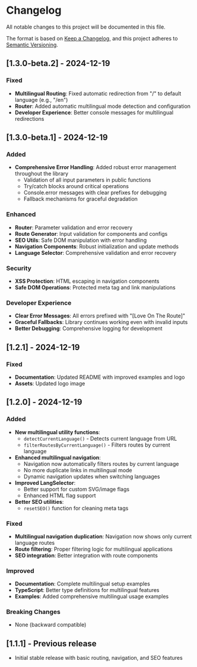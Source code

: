 # Changelog

All notable changes to this project will be documented in this file.

The format is based on [Keep a Changelog](https://keepachangelog.com/en/1.0.0/),
and this project adheres to [Semantic Versioning](https://semver.org/spec/v2.0.0.html).

## [1.3.0-beta.2] - 2024-12-19

### Fixed

- **Multilingual Routing**: Fixed automatic redirection from "/" to default language (e.g., "/en")
- **Router**: Added automatic multilingual mode detection and configuration
- **Developer Experience**: Better console messages for multilingual redirections

## [1.3.0-beta.1] - 2024-12-19

### Added

- **Comprehensive Error Handling**: Added robust error management throughout the library
  - Validation of all input parameters in public functions
  - Try/catch blocks around critical operations
  - Console.error messages with clear prefixes for debugging
  - Fallback mechanisms for graceful degradation

### Enhanced

- **Router**: Parameter validation and error recovery
- **Route Generator**: Input validation for components and configs
- **SEO Utils**: Safe DOM manipulation with error handling
- **Navigation Components**: Robust initialization and update methods
- **Language Selector**: Comprehensive validation and error recovery

### Security

- **XSS Protection**: HTML escaping in navigation components
- **Safe DOM Operations**: Protected meta tag and link manipulations

### Developer Experience

- **Clear Error Messages**: All errors prefixed with "[Love On The Route]"
- **Graceful Fallbacks**: Library continues working even with invalid inputs
- **Better Debugging**: Comprehensive logging for development

## [1.2.1] - 2024-12-19

### Fixed

- **Documentation**: Updated README with improved examples and logo
- **Assets**: Updated logo image

## [1.2.0] - 2024-12-19

### Added

- **New multilingual utility functions**:
  - `detectCurrentLanguage()` - Detects current language from URL
  - `filterRoutesByCurrentLanguage()` - Filters routes by current language
- **Enhanced multilingual navigation**:
  - Navigation now automatically filters routes by current language
  - No more duplicate links in multilingual mode
  - Dynamic navigation updates when switching languages
- **Improved LangSelector**:
  - Better support for custom SVG/image flags
  - Enhanced HTML flag support
- **Better SEO utilities**:
  - `resetSEO()` function for cleaning meta tags

### Fixed

- **Multilingual navigation duplication**: Navigation now shows only current language routes
- **Route filtering**: Proper filtering logic for multilingual applications
- **SEO integration**: Better integration with route components

### Improved

- **Documentation**: Complete multilingual setup examples
- **TypeScript**: Better type definitions for multilingual features
- **Examples**: Added comprehensive multilingual usage examples

### Breaking Changes

- None (backward compatible)

## [1.1.1] - Previous release

- Initial stable release with basic routing, navigation, and SEO features
